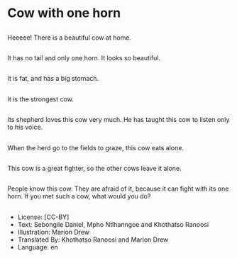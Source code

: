 # Cow with one horn

##
Heeeee! There is a
beautiful cow at home.

##
It has no tail and only
one horn.
It looks so beautiful.

##
It is fat, and has a big
stomach.

##
It is the strongest cow.

##
Its shepherd loves this
cow very much.
He has taught this cow
to listen only to his
voice.

##
When the herd go to
the fields to graze, this
cow eats alone.

##
This cow is a great
fighter, so the other
cows leave it alone.

##
People know this cow.
They are afraid of it,
because it can fight
with its one horn.
If you met such a cow,
what would you do?

##
* License: [CC-BY]
* Text: Sebongile Daniel, Mpho Ntlhanngoe and Khothatso Ranoosi
* Illustration: Marion Drew
* Translated By: Khothatso Ranoosi and Marion Drew
* Language: en
